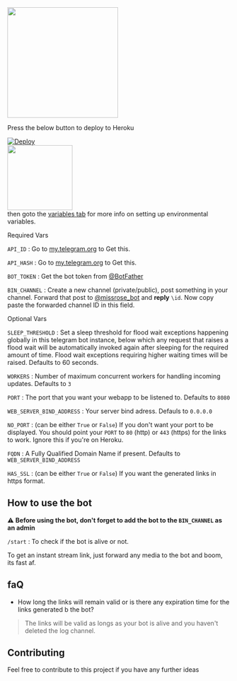  <a href="https://telegram.me/A2z_tech">
    <img src="https://di5qs4dv32t01.cloudfront.net/wp-content/uploads/2021/12/telegram-34.jpg" width="250">
  </a><br>

Press the below button to deploy to Heroku

[![Deploy](https://www.herokucdn.com/deploy/button.svg)](https://heroku.com/deploy?template=https://github.com/Kraja29041998/filestream)
<a href="https://youtu.be/2MFOUs2vKz8"><br>
  <img src="https://img.shields.io/badge/How%20to-Deploy-red?logo=youtube" width="147">
</a><br>
then goto the <a href="#mandatory-vars">variables tab</a> for more info on setting up environmental variables.



Required Vars

`API_ID` : Go to [my.telegram.org](https://my.telegram.org) to Get this.

`API_HASH` : Go to [my.telegram.org](https://my.telegram.org) to Get this.

`BOT_TOKEN` : Get the bot token from [@BotFather](https://telegram.dog/BotFather)

`BIN_CHANNEL` : Create a new channel (private/public), post something in your channel. Forward that post to [@missrose_bot](https://telegram.dog/MissRose_bot) and **reply** `\id`. Now copy paste the forwarded channel ID in this field. 


Optional Vars

`SLEEP_THRESHOLD` : Set a sleep threshold for flood wait exceptions happening globally in this telegram bot instance, below which any request that raises a flood wait will be automatically invoked again after sleeping for the required amount of time. Flood wait exceptions requiring higher waiting times will be raised. Defaults to 60 seconds.

`WORKERS` : Number of maximum concurrent workers for handling incoming updates. Defaults to `3`

`PORT` : The port that you want your webapp to be listened to. Defaults to `8080`

`WEB_SERVER_BIND_ADDRESS` : Your server bind adress. Defauls to `0.0.0.0`

`NO_PORT` : (can be either `True` or `False`) If you don't want your port to be displayed. You should point your `PORT` to `80` (http) or `443` (https) for the links to work. Ignore this if you're on Heroku.

`FQDN` :  A Fully Qualified Domain Name if present. Defaults to `WEB_SERVER_BIND_ADDRESS`

`HAS_SSL` : (can be either `True` or `False`) If you want the generated links in https format.
## How to use the bot

:warning: **Before using the  bot, don't forget to add the bot to the `BIN_CHANNEL` as an admin**
 
`/start` : To check if the bot is alive or not.

To get an instant stream link, just forward any media to the bot and boom, its fast af.

## faQ

- How long the links will remain valid or is there any expiration time for the links generated b the bot?
> The links will be valid as longs as your bot is alive and you haven't deleted the log channel.

## Contributing

Feel free to contribute to this project if you have any further ideas
